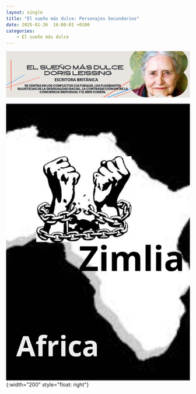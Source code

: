 ```yaml
---
layout: single
title: "El sueño más dulce: Personajes Secundarios"
date: 2025-01-26  16:00:01 +0100
categories: 
    - El sueño más dulce
---
```

![alt text](</assets/img/banner doris lessing.png>)

 




![alt text](</assets/img/africa.png>){:width="200" style="float: right"}
   
